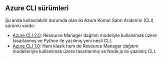 ## <a name="versions-of-the-azure-cli"></a>Azure CLI sürümleri

Şu anda kullanılabilir durumda olan iki Azure Komut Satırı Arabirimi (CLI) sürümü vardır:

* [Azure CLI 2.0](../articles/storage/storage-azure-cli.md): Resource Manager dağıtım modeliyle kullanılmak üzere tasarlanmış ve Python ile yazılmış yeni nesil CLI.
* [Azure CLI 1.0](../articles/storage/storage-azure-cli-nodejs.md): Hem klasik hem de Resource Manager dağıtım modelleriyle kullanılmak üzere tasarlanmış ve Node.js ile yazılmış CLI.